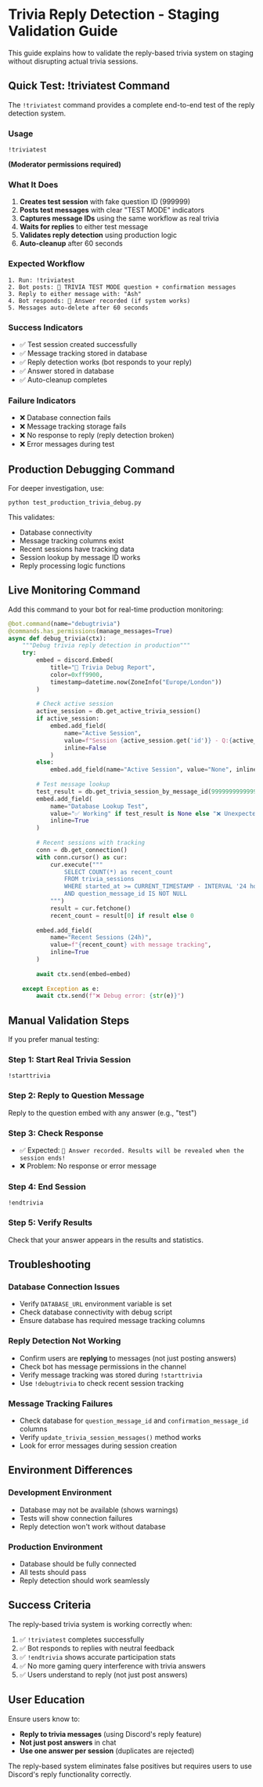 # Trivia Reply Detection - Staging Validation Guide

This guide explains how to validate the reply-based trivia system on staging without disrupting actual trivia sessions.

## **Quick Test: !triviatest Command**

The `!triviatest` command provides a complete end-to-end test of the reply detection system.

### **Usage**
```
!triviatest
```
**(Moderator permissions required)**

### **What It Does**
1. **Creates test session** with fake question ID (999999)  
2. **Posts test messages** with clear "TEST MODE" indicators
3. **Captures message IDs** using the same workflow as real trivia
4. **Waits for replies** to either test message
5. **Validates reply detection** using production logic
6. **Auto-cleanup** after 60 seconds

### **Expected Workflow**
```
1. Run: !triviatest
2. Bot posts: 🧪 TRIVIA TEST MODE question + confirmation messages
3. Reply to either message with: "Ash"
4. Bot responds: 📝 Answer recorded (if system works)
5. Messages auto-delete after 60 seconds
```

### **Success Indicators**
- ✅ Test session created successfully
- ✅ Message tracking stored in database
- ✅ Reply detection works (bot responds to your reply)
- ✅ Answer stored in database
- ✅ Auto-cleanup completes

### **Failure Indicators**
- ❌ Database connection fails
- ❌ Message tracking storage fails  
- ❌ No response to reply (reply detection broken)
- ❌ Error messages during test

## **Production Debugging Command**

For deeper investigation, use:
```
python test_production_trivia_debug.py
```

This validates:
- Database connectivity
- Message tracking columns exist
- Recent sessions have tracking data
- Session lookup by message ID works
- Reply processing logic functions

## **Live Monitoring Command**

Add this command to your bot for real-time production monitoring:

```python
@bot.command(name="debugtrivia")
@commands.has_permissions(manage_messages=True)
async def debug_trivia(ctx):
    """Debug trivia reply detection in production"""
    try:
        embed = discord.Embed(
            title="🔧 Trivia Debug Report",
            color=0xff9900,
            timestamp=datetime.now(ZoneInfo("Europe/London"))
        )
        
        # Check active session
        active_session = db.get_active_trivia_session()
        if active_session:
            embed.add_field(
                name="Active Session",
                value=f"Session {active_session.get('id')} - Q:{active_session.get('question_message_id')} C:{active_session.get('confirmation_message_id')}",
                inline=False
            )
        else:
            embed.add_field(name="Active Session", value="None", inline=False)
        
        # Test message lookup
        test_result = db.get_trivia_session_by_message_id(999999999999999999)
        embed.add_field(
            name="Database Lookup Test", 
            value="✅ Working" if test_result is None else "❌ Unexpected result",
            inline=True
        )
        
        # Recent sessions with tracking
        conn = db.get_connection()
        with conn.cursor() as cur:
            cur.execute("""
                SELECT COUNT(*) as recent_count
                FROM trivia_sessions 
                WHERE started_at >= CURRENT_TIMESTAMP - INTERVAL '24 hours'
                AND question_message_id IS NOT NULL
            """)
            result = cur.fetchone()
            recent_count = result[0] if result else 0
            
        embed.add_field(
            name="Recent Sessions (24h)",
            value=f"{recent_count} with message tracking",
            inline=True
        )
        
        await ctx.send(embed=embed)
        
    except Exception as e:
        await ctx.send(f"❌ Debug error: {str(e)}")
```

## **Manual Validation Steps**

If you prefer manual testing:

### **Step 1: Start Real Trivia Session**
```
!starttrivia
```

### **Step 2: Reply to Question Message**
Reply to the question embed with any answer (e.g., "test")

### **Step 3: Check Response**
- ✅ Expected: `📝 Answer recorded. Results will be revealed when the session ends!`
- ❌ Problem: No response or error message

### **Step 4: End Session**  
```
!endtrivia
```

### **Step 5: Verify Results**
Check that your answer appears in the results and statistics.

## **Troubleshooting**

### **Database Connection Issues**
- Verify `DATABASE_URL` environment variable is set
- Check database connectivity with debug script
- Ensure database has required message tracking columns

### **Reply Detection Not Working**
- Confirm users are **replying** to messages (not just posting answers)
- Check bot has message permissions in the channel
- Verify message tracking was stored during `!starttrivia`
- Use `!debugtrivia` to check recent session tracking

### **Message Tracking Failures**
- Check database for `question_message_id` and `confirmation_message_id` columns
- Verify `update_trivia_session_messages()` method works
- Look for error messages during session creation

## **Environment Differences**

### **Development Environment**
- Database may not be available (shows warnings)
- Tests will show connection failures
- Reply detection won't work without database

### **Production Environment** 
- Database should be fully connected
- All tests should pass
- Reply detection should work seamlessly

## **Success Criteria**

The reply-based trivia system is working correctly when:

1. ✅ `!triviatest` completes successfully
2. ✅ Bot responds to replies with neutral feedback
3. ✅ `!endtrivia` shows accurate participation stats
4. ✅ No more gaming query interference with trivia answers
5. ✅ Users understand to reply (not just post answers)

## **User Education**

Ensure users know to:
- **Reply to trivia messages** (using Discord's reply feature)
- **Not just post answers** in chat
- **Use one answer per session** (duplicates are rejected)

The reply-based system eliminates false positives but requires users to use Discord's reply functionality correctly.
